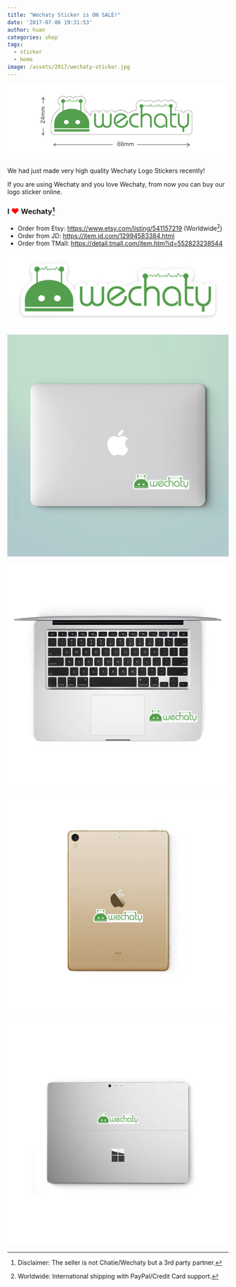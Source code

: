 ```yaml
---
title: "Wechaty Sticker is ON SALE!"
date: '2017-07-06 19:31:53'
author: huan
categories: shop
tags:
  - sticker
  - home
image: /assets/2017/wechaty-sticker.jpg
---
```


[![Wechaty Sticker][wechaty-sticker-size]](https://item.jd.com/12994583384.html)

We had just made very high quality Wechaty Logo Stickers recently!

If you are using Wechaty and you love Wechaty, from now you can buy our logo sticker online.

<!-- markdownlint-disable MD033 -->

### I <font color="red" size="+1">❤</font> Wechaty[^1]

* Order from Etsy: <https://www.etsy.com/listing/541157219> (Worldwide[^2])
* Order from JD: <https://item.jd.com/12994583384.html>
* Order from TMall: <https://detail.tmall.com/item.htm?id=552823238544>

<!--more-->

[![Wechaty Sticker][wechaty-sticker]](https://item.jd.com/12994583384.html)

[![Wechaty Sticker on Mac][wechaty-sticker-mac]](https://item.jd.com/12994583384.html)

[![Wechaty Sticker on Mac Inside][wechaty-sticker-mac-inside]](https://item.jd.com/12994583384.html)

[![Wechaty Sticker on iPad][wechaty-sticker-ipad]](https://www.etsy.com/listing/541157219/wechaty-stickers-freedom-decal-3m-robot)

[![Wechaty Sticker on windows][wechaty-sticker-windows]](https://www.etsy.com/listing/541157219/wechaty-stickers-freedom-decal-3m-robot)

[^1]: Disclaimer: The seller is not Chatie/Wechaty but a 3rd party partner.
[^2]: Worldwide: International shipping with PayPal/Credit Card support.

[wechaty-sticker]: /assets/2017/wechaty-sticker.jpg
[wechaty-sticker-mac]: /assets/2017/wechaty-sticker-mac.jpg
[wechaty-sticker-size]: /assets/2017/wechaty-sticker-size.jpg
[wechaty-sticker-mac-inside]: /assets/2017/wechaty-sticker-mac-inside.jpg
[wechaty-sticker-ipad]: /assets/2017/wechaty-sticker-ipad.jpg
[wechaty-sticker-windows]: /assets/2017/wechaty-sticker-windows.jpg
